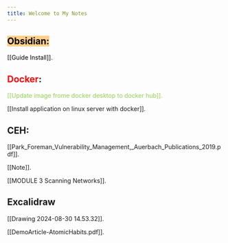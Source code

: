 ```yaml
---
title: Welcome to My Notes
---
```


## <mark style="background: #FFF3A3A6;"><mark style="background: #FFB86CA6;">**Obsidian**:</mark></mark>

<span style="color:rgb(0, 0, 0)">[[Guide Install]].
</span>
## **<span style="color:rgb(112, 48, 160)"><span style="color:rgb(255, 0, 0)">Docker</span></span>**:

<span style="color:rgb(146, 208, 80)">[[Update image frome docker desktop to docker hub]].</span>

[[Install application on linux server with docker]].

## **CEH**:
[[Park_Foreman_Vulnerability_Management,_Auerbach_Publications_2019.pdf]].

[[Note]].

[[MODULE 3 Scanning Networks]].

## **Excalidraw**

[[Drawing 2024-08-30 14.53.32]].

[[DemoArticle-AtomicHabits.pdf]].






